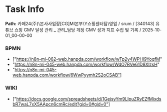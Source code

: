 # Task Info

**Path:** 카페24(주)\본사사업장\[CG]MI본부\Y쇼핑센터팀\영업 / srum / [340143] 유튜브 쇼핑 GMV 달성 관리 _ 관리_담당 계정 GMV 성과 지표 수집 및 기록 / 2025-10-01_00-00-00

### BPMN
- ["https://n8n-mi-062-web.hanpda.com/workflow/wTp2y4WPHl9YoqfM"
- "https://n8n-mi-045-web.hanpda.com/workflow/WdO7RVe61D8XlzsH"
- "https://n8n-mi-045-web.hanpda.com/workflow/6WwPyymh2S2oCSAB"]

### WIKI
- ["https://docs.google.com/spreadsheets/d/1GejsyYm9LIpuZRyEZfMixdsbR7waL7xX5AApcn6cmRc/edit?gid=0#gid=0"]

